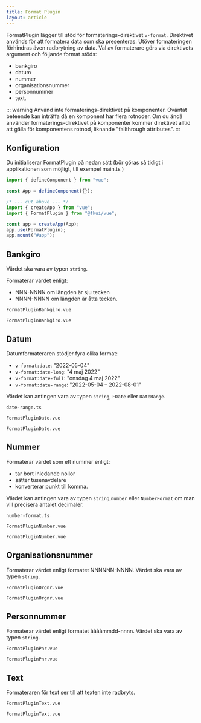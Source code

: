 ```yaml
---
title: Format Plugin
layout: article
---
```


FormatPlugin lägger till stöd för formaterings-direktivet `v-format`.
Direktivet används för att formatera data som ska presenteras.
Utöver formateringen förhindras även radbrytning av data.
Val av formaterare görs via direktivets argument och följande format stöds:

- bankgiro
- datum
- nummer
- organisationsnummer
- personnummer
- text.

::: warning
Använd inte formaterings-direktivet på komponenter.
Oväntat beteende kan inträffa då en komponent har flera rotnoder.
Om du ändå använder formaterings-direktivet på komponenter kommer direktivet alltid att gälla för komponentens rotnod, liknande "fallthrough attributes".
:::

## Konfiguration

Du initialiserar FormatPlugin på nedan sätt (bör göras så tidigt i applikationen som möjligt, till exempel main.ts )

```ts
import { defineComponent } from "vue";

const App = defineComponent({});

/* --- cut above --- */
import { createApp } from "vue";
import { FormatPlugin } from "@fkui/vue";

const app = createApp(App);
app.use(FormatPlugin);
app.mount("#app");
```

## Bankgiro

Värdet ska vara av typen `string`.

Formaterar värdet enligt:

- NNN-NNNN om längden är sju tecken
- NNNN-NNNN om längden är åtta tecken.

```import static
FormatPluginBankgiro.vue
```

```import nomarkup
FormatPluginBankgiro.vue
```

## Datum

Datumformateraren stödjer fyra olika format:

- `v-format:date`: "2022-05-04"
- `v-format:date-long`: "4 maj 2022"
- `v-format:date-full`: "onsdag 4 maj 2022"
- `v-format:date-range`: "2022-05-04 – 2022-08-01"

Värdet kan antingen vara av typen `string`, `FDate` eller `DateRange`.

```import
date-range.ts
```

```import static
FormatPluginDate.vue
```

```import nomarkup
FormatPluginDate.vue
```

## Nummer

Formaterar värdet som ett nummer enligt:

- tar bort inledande nollor
- sätter tusenavdelare
- konverterar punkt till komma.

Värdet kan antingen vara av typen `string`,`number` eller `NumberFormat` om man vill precisera antalet decimaler.

```import
number-format.ts
```

```import static
FormatPluginNumber.vue
```

```import nomarkup
FormatPluginNumber.vue
```

## Organisationsnummer

Formaterar värdet enligt formatet NNNNNN-NNNN.
Värdet ska vara av typen `string`.

```import static
FormatPluginOrgnr.vue
```

```import nomarkup
FormatPluginOrgnr.vue
```

## Personnummer

Formaterar värdet enligt formatet ååååmmdd-nnnn.
Värdet ska vara av typen `string`.

```import static
FormatPluginPnr.vue
```

```import nomarkup
FormatPluginPnr.vue
```

## Text

Formateraren för text ser till att texten inte radbryts.

```import static
FormatPluginText.vue
```

```import nomarkup
FormatPluginText.vue
```
